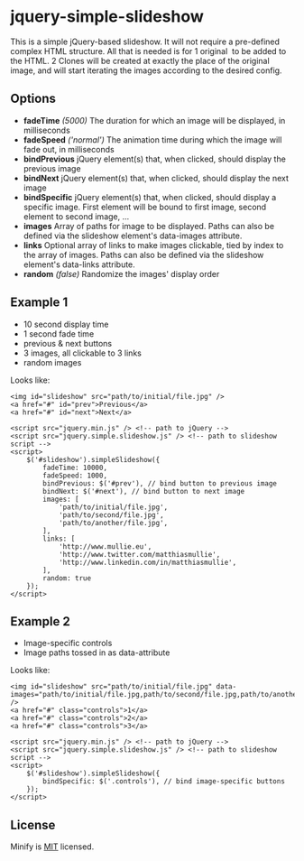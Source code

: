 # jquery-simple-slideshow

This is a simple jQuery-based slideshow. It will not require a pre-defined complex HTML structure.
All that is needed is for 1 original <img> to be added to the HTML. 2 Clones will be created at exactly the place of the original image, and will start iterating the images according to the desired config.

## Options

* **fadeTime** *(5000)*
The duration for which an image will be displayed, in milliseconds
* **fadeSpeed** *('normal')*
The animation time during which the image will fade out, in milliseconds
* **bindPrevious**
jQuery element(s) that, when clicked, should display the previous image
* **bindNext**
jQuery element(s) that, when clicked, should display the next image
* **bindSpecific**
jQuery element(s) that, when clicked, should display a specific image. First element will be bound to first image, second element to second image, ...
* **images**
Array of paths for image to be displayed. Paths can also be defined via the slideshow element's data-images attribute.
* **links**
Optional array of links to make images clickable, tied by index to the array of images. Paths can also be defined via the slideshow element's data-links attribute.
* **random** *(false)*
Randomize the images' display order

## Example 1

* 10 second display time
* 1 second fade time
* previous & next buttons
* 3 images, all clickable to 3 links
* random images

Looks like:

    <img id="slideshow" src="path/to/initial/file.jpg" />
    <a href="#" id="prev">Previous</a>
    <a href="#" id="next">Next</a>
    
    <script src="jquery.min.js" /> <!-- path to jQuery -->
    <script src="jquery.simple.slideshow.js" /> <!-- path to slideshow script -->
    <script>
    	$('#slideshow').simpleSlideshow({
    		fadeTime: 10000,
    		fadeSpeed: 1000,
    		bindPrevious: $('#prev'), // bind button to previous image
    		bindNext: $('#next'), // bind button to next image
    		images: [
    			'path/to/initial/file.jpg',
    			'path/to/second/file.jpg',
    			'path/to/another/file.jpg',
    		],
    		links: [
    			'http://www.mullie.eu',
    			'http://www.twitter.com/matthiasmullie',
    			'http://www.linkedin.com/in/matthiasmullie',
    		],
    		random: true
    	});
    </script>

## Example 2

* Image-specific controls
* Image paths tossed in as data-attribute

Looks like:

    <img id="slideshow" src="path/to/initial/file.jpg" data-images="path/to/initial/file.jpg,path/to/second/file.jpg,path/to/another/file.jpg" />
    <a href="#" class="controls">1</a>
    <a href="#" class="controls">2</a>
    <a href="#" class="controls">3</a>
    
    <script src="jquery.min.js" /> <!-- path to jQuery -->
    <script src="jquery.simple.slideshow.js" /> <!-- path to slideshow script -->
    <script>
    	$('#slideshow').simpleSlideshow({
    		bindSpecific: $('.controls'), // bind image-specific buttons
    	});
    </script>

## License
Minify is [MIT](http://opensource.org/licenses/MIT) licensed.
